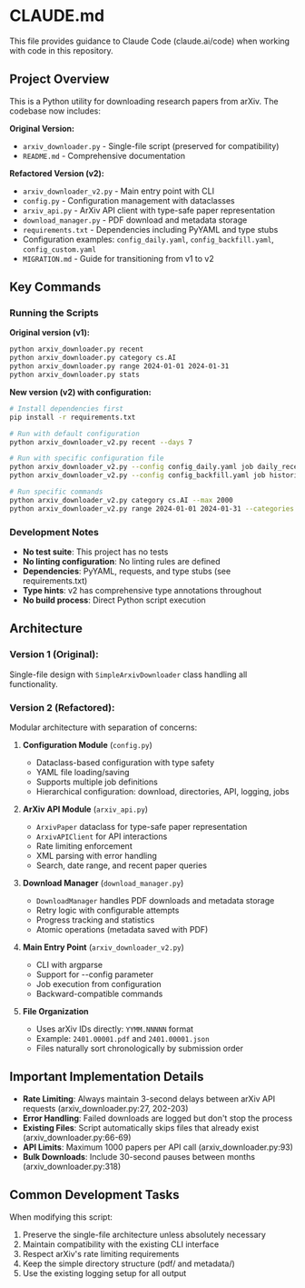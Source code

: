 # CLAUDE.md

This file provides guidance to Claude Code (claude.ai/code) when working with code in this repository.

## Project Overview

This is a Python utility for downloading research papers from arXiv. The codebase now includes:

**Original Version:**
- `arxiv_downloader.py` - Single-file script (preserved for compatibility)
- `README.md` - Comprehensive documentation

**Refactored Version (v2):**
- `arxiv_downloader_v2.py` - Main entry point with CLI
- `config.py` - Configuration management with dataclasses
- `arxiv_api.py` - ArXiv API client with type-safe paper representation
- `download_manager.py` - PDF download and metadata storage
- `requirements.txt` - Dependencies including PyYAML and type stubs
- Configuration examples: `config_daily.yaml`, `config_backfill.yaml`, `config_custom.yaml`
- `MIGRATION.md` - Guide for transitioning from v1 to v2

## Key Commands

### Running the Scripts

**Original version (v1):**
```bash
python arxiv_downloader.py recent
python arxiv_downloader.py category cs.AI
python arxiv_downloader.py range 2024-01-01 2024-01-31
python arxiv_downloader.py stats
```

**New version (v2) with configuration:**
```bash
# Install dependencies first
pip install -r requirements.txt

# Run with default configuration
python arxiv_downloader_v2.py recent --days 7

# Run with specific configuration file
python arxiv_downloader_v2.py --config config_daily.yaml job daily_recent
python arxiv_downloader_v2.py --config config_backfill.yaml job historical_backfill

# Run specific commands
python arxiv_downloader_v2.py category cs.AI --max 2000
python arxiv_downloader_v2.py range 2024-01-01 2024-01-31 --categories cs.AI cs.LG
```

### Development Notes

- **No test suite**: This project has no tests
- **No linting configuration**: No linting rules are defined  
- **Dependencies**: PyYAML, requests, and type stubs (see requirements.txt)
- **Type hints**: v2 has comprehensive type annotations throughout
- **No build process**: Direct Python script execution

## Architecture

### Version 1 (Original):
Single-file design with `SimpleArxivDownloader` class handling all functionality.

### Version 2 (Refactored):
Modular architecture with separation of concerns:

1. **Configuration Module** (`config.py`)
   - Dataclass-based configuration with type safety
   - YAML file loading/saving
   - Supports multiple job definitions
   - Hierarchical configuration: download, directories, API, logging, jobs

2. **ArXiv API Module** (`arxiv_api.py`)
   - `ArxivPaper` dataclass for type-safe paper representation
   - `ArxivAPIClient` for API interactions
   - Rate limiting enforcement
   - XML parsing with error handling
   - Search, date range, and recent paper queries

3. **Download Manager** (`download_manager.py`)
   - `DownloadManager` handles PDF downloads and metadata storage
   - Retry logic with configurable attempts
   - Progress tracking and statistics
   - Atomic operations (metadata saved with PDF)

4. **Main Entry Point** (`arxiv_downloader_v2.py`)
   - CLI with argparse
   - Support for --config parameter
   - Job execution from configuration
   - Backward-compatible commands

5. **File Organization**
   - Uses arXiv IDs directly: `YYMM.NNNNN` format
   - Example: `2401.00001.pdf` and `2401.00001.json`
   - Files naturally sort chronologically by submission order

## Important Implementation Details

- **Rate Limiting**: Always maintain 3-second delays between arXiv API requests (arxiv_downloader.py:27, 202-203)
- **Error Handling**: Failed downloads are logged but don't stop the process
- **Existing Files**: Script automatically skips files that already exist (arxiv_downloader.py:66-69)
- **API Limits**: Maximum 1000 papers per API call (arxiv_downloader.py:93)
- **Bulk Downloads**: Include 30-second pauses between months (arxiv_downloader.py:318)

## Common Development Tasks

When modifying this script:
1. Preserve the single-file architecture unless absolutely necessary
2. Maintain compatibility with the existing CLI interface
3. Respect arXiv's rate limiting requirements
4. Keep the simple directory structure (pdf/ and metadata/)
5. Use the existing logging setup for all output